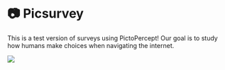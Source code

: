 # 📷 Picsurvey

This is a test version of surveys using PictoPercept! Our goal is to study how humans make choices when navigating the internet.

![](data/fairface/nomargin/changeface.gif)
